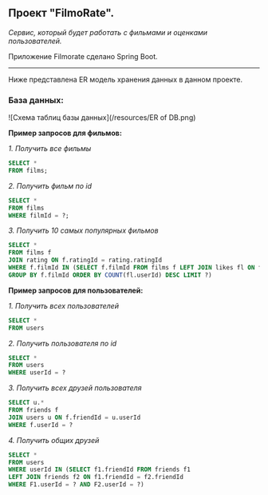 ## Проект "FilmoRate".
*Сервис, который будет работать с фильмами и оценками пользователей.*

Приложение Filmorate сделано Spring Boot.

---
Ниже представлена ER модель хранения данных в данном проекте.
### **База данных:** ###
![Схема таблиц базы данных](/resources/ER of DB.png)

**Пример запросов для фильмов:**

*1. Получить все фильмы*
```SQL
SELECT *
FROM films;
```
*2. Получить фильм по id*
```SQL
SELECT *
FROM films
WHERE filmId = ?;
```
*3. Получить 10 самых популярных фильмов*
```SQL
SELECT * 
FROM films f 
JOIN rating ON f.ratingId = rating.ratingId
WHERE f.filmId IN (SELECT f.filmId FROM films f LEFT JOIN likes fl ON f.filmId = fl.filmId
GROUP BY f.filmId ORDER BY COUNT(fl.userId) DESC LIMIT ?)
```


**Пример запросов для пользователей:**

*1. Получить всех пользователей*
```SQL
SELECT * 
FROM users
```
*2. Получить пользователя по id*
```SQL
SELECT * 
FROM users 
WHERE userId = ?
```
*3. Получить всех друзей пользователя*
```SQL
SELECT u.* 
FROM friends f 
JOIN users u ON f.friendId = u.userId 
WHERE f.userId = ?
```
*4. Получить общих друзей*
```SQL
SELECT * 
FROM users
WHERE userId IN (SELECT f1.friendId FROM friends f1 
LEFT JOIN friends f2 ON f1.friendId = f2.friendId
WHERE F1.userId = ? AND F2.userId = ?)
```